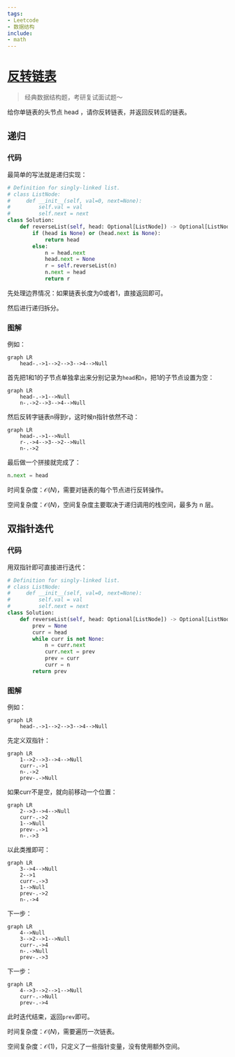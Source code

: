 ```yaml
---
tags:
- Leetcode
- 数据结构
include:
- math
---
```


# [反转链表](https://leetcode.cn/problems/reverse-linked-list/)

> 经典数据结构题，考研复试面试题～

给你单链表的头节点 head ，请你反转链表，并返回反转后的链表。

## 递归

### 代码

最简单的写法就是递归实现：

```python
# Definition for singly-linked list.
# class ListNode:
#     def __init__(self, val=0, next=None):
#         self.val = val
#         self.next = next
class Solution:
    def reverseList(self, head: Optional[ListNode]) -> Optional[ListNode]:
        if (head is None) or (head.next is None):
            return head
        else:
            n = head.next
            head.next = None
            r = self.reverseList(n)
            n.next = head
            return r

```

先处理边界情况：如果链表长度为0或者1，直接返回即可。

然后进行递归拆分。

### 图解

例如：

```mermaid
graph LR
    head-.->1-->2-->3-->4-->Null
```

首先把1和1的子节点单独拿出来分别记录为`head`和`n`，把1的子节点设置为空：

```mermaid
graph LR
    head-.->1-->Null
    n-.->2-->3-->4-->Null
```

然后反转字链表n得到r，这时候n指针依然不动：

```mermaid
graph LR
    head-.->1-->Null
    r-.->4-->3-->2-->Null
    n-.->2
```

最后做一个拼接就完成了：

```python
n.next = head
```

时间复杂度：$\mathcal{O}(N)$，需要对链表的每个节点进行反转操作。

空间复杂度：$\mathcal{O}(N)$，空间复杂度主要取决于递归调用的栈空间，最多为 n 层。

## 双指针迭代

### 代码

用双指针即可直接进行迭代：

```python
# Definition for singly-linked list.
# class ListNode:
#     def __init__(self, val=0, next=None):
#         self.val = val
#         self.next = next
class Solution:
    def reverseList(self, head: Optional[ListNode]) -> Optional[ListNode]:
        prev = None
        curr = head
        while curr is not None:
            n = curr.next
            curr.next = prev
            prev = curr
            curr = n
        return prev
```

### 图解

例如：

```mermaid
graph LR
    head-.->1-->2-->3-->4-->Null
```

先定义双指针：

```mermaid
graph LR
    1-->2-->3-->4-->Null
    curr-.->1
    n-.->2
    prev-.->Null
```

如果curr不是空，就向前移动一个位置：

```mermaid
graph LR
    2-->3-->4-->Null
    curr-.->2
    1-->Null
    prev-.->1
    n-.->3
```

以此类推即可：

```mermaid
graph LR
    3-->4-->Null
    2-->1
    curr-.->3
    1-->Null
    prev-.->2
    n-.->4
```

下一步：

```mermaid
graph LR
    4-->Null
    3-->2-->1-->Null
    curr-.->4
    n-.->Null
    prev-.->3
```

下一步：

```mermaid
graph LR
    4-->3-->2-->1-->Null
    curr-.->Null
    prev-.->4
```

此时迭代结束，返回`prev`即可。

时间复杂度：$\mathcal{O}(N)$，需要遍历一次链表。

空间复杂度：$\mathcal{O}(1)$，只定义了一些指针变量，没有使用额外空间。
